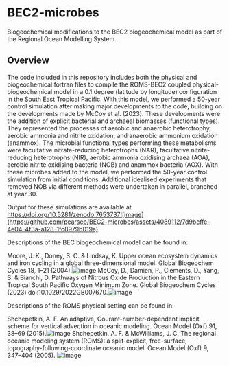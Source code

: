 # BEC2-microbes
Biogeochemical modifications to the BEC2 biogeochemical model as part of the Regional Ocean Modelling System.

## Overview
The code included in this repository includes both the physical and biogeochemical fortran files to compile the ROMS-BEC2 coupled physical-biogeochemical model in a 0.1 degree (latitude by longitude) configuration in the South East Tropical Pacific. With this model, we performed a 50-year control simulation after 
making major developments to the code, building on the developments made by McCoy et al. (2023). These developments were the addition of explicit bacterial and archaeal biomasses (functional types). They represented the processes of aerobic and anaerobic heterotrophy, aerobic ammonia and nitrite oxidation, 
and anaerobic ammonium oxidation (anammox). The microbial functional types performing these metabolisms were facultative nitrate-reducing heterotrophs (NAR), facultative nitrite-reducing heterotrophs (NIR), aerobic ammonia oxidising archaea (AOA), aerobic nitrite oxidising bacteria (NOB) and anammox bacteria (AOX).
With these microbes added to the model, we performed the 50-year control simulation from initial conditions. Additional idealised experiments that removed NOB via different methods were undertaken in parallel, branched at year 30. 

Output for these simulations are available at https://doi.org/10.5281/zenodo.7653737![image](https://github.com/pearseb/BEC2-microbes/assets/4089112/7d9bcffe-4e04-4f3a-a128-1fc8979b019a)

Descriptions of the BEC biogeochemical model can be found in:

Moore, J. K., Doney, S. C. & Lindsay, K. Upper ocean ecosystem dynamics and iron cycling in a global three-dimensional model. Global Biogeochem Cycles 18, 1–21 (2004).![image](https://github.com/pearseb/BEC2-microbes/assets/4089112/679e7594-e232-4949-8400-e194f8d139e7)
McCoy, D., Damien, P., Clements, D., Yang, S. & Bianchi, D. Pathways of Nitrous Oxide Production in the Eastern Tropical South Pacific Oxygen Minimum Zone. Global Biogeochem Cycles (2023) doi:10.1029/2022GB007670.![image](https://github.com/pearseb/BEC2-microbes/assets/4089112/e4ddb728-2761-48c4-bdbe-047f501e6d97)

Descriptions of the ROMS physical setting can be found in:

Shchepetkin, A. F. An adaptive, Courant-number-dependent implicit scheme for vertical advection in oceanic modeling. Ocean Model (Oxf) 91, 38–69 (2015).![image](https://github.com/pearseb/BEC2-microbes/assets/4089112/62ea9a2f-097f-409e-b0dc-194dd2eb34f4)
Shchepetkin, A. F. & McWilliams, J. C. The regional oceanic modeling system (ROMS): a split-explicit, free-surface, topography-following-coordinate oceanic model. Ocean Model (Oxf) 9, 347–404 (2005).
![image](https://github.com/pearseb/BEC2-microbes/assets/4089112/817abf7e-afae-4a4e-bb07-75133a260854)
